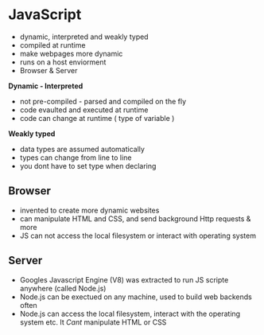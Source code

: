 # JavaScript
* dynamic, interpreted and weakly typed 
* compiled at runtime 
* make webpages more dynamic 
* runs on a host enviorment 
* Browser & Server 

**Dynamic - Interpreted**
* not pre-compiled - parsed and compiled on the fly
* code evaulted and executed at runtime
* code can change at runtime ( type of variable )

**Weakly typed**
* data types are assumed automatically 
* types can change from line to line 
* you dont have to set type when declaring

## Browser
* invented to create more dynamic websites
* can manipulate HTML and CSS, and send background Http requests & more
* JS can not access the local filesystem or interact with operating system 


## Server
* Googles Javascript Engine (V8) was extracted to run JS scripte anywhere (called Node.js)
* Node.js can be exectued on any machine, used to build web backends often
* Node.js can access the local filesystem, interact with the operating system etc. It *Cant* manipulate HTML or CSS